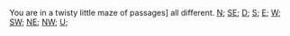 You are in a twisty little maze of passages] all different.
[N](./diff0.md);
[SE](./diff1.md);
[D](./diff2.md);
[S](./diff3.md);
[E](./diff4.md);
[W](./diff6.md);
[SW](./diff7.md);
[NE](./diff8.md);
[NW](./diff9.md);
[U](./diff10.md);
